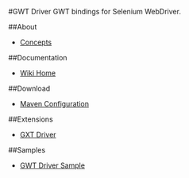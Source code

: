 #GWT Driver
GWT bindings for Selenium WebDriver.

##About
* <a href="https://github.com/niloc132/gxt-driver/wiki">Concepts</a>

##Documentation
* <a href="https://github.com/niloc132/gxt-driver/wiki">Wiki Home</a>

##Download
* <a href="https://github.com/niloc132/gwt-driver/wiki/Maven-Configuration">Maven Configuration</a>

##Extensions
* <a href="https://github.com/niloc132/gxt-driver">GXT Driver</a>

##Samples
* <a href="https://github.com/niloc132/gwt-driver-sample">GWT Driver Sample</a>